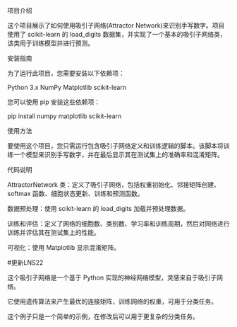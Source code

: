 项目介绍

这个项目展示了如何使用吸引子网络(Attractor Network)来识别手写数字。项目使用了 scikit-learn 的 load_digits 数据集，并实现了一个基本的吸引子网络类，该类用于训练模型并进行预测。

安装指南

为了运行此项目，您需要安装以下依赖项：

Python 3.x
NumPy
Matplotlib
scikit-learn


您可以使用 pip 安装这些依赖项：

pip install numpy matplotlib scikit-learn

使用方法

要使用这个项目，您只需运行包含吸引子网络定义和训练逻辑的脚本。该脚本将训练一个模型来识别手写数字，并在最后显示其在测试集上的准确率和混淆矩阵。

代码说明

AttractorNetwork 类：定义了吸引子网络，包括权重初始化、邻接矩阵创建、softmax 函数、细胞状态更新、训练和预测函数。

数据预处理：使用 scikit-learn 的 load_digits 加载并预处理数据。

训练和评估：定义了网络的细胞数、类别数、学习率和训练周期，然后对网络进行训练并评估其在测试集上的性能。

可视化：使用 Matplotlib 显示混淆矩阵。

#更新LNS22

这个吸引子网络是一个基于 Python 实现的神经网络模型，灵感来自于吸引子网络。

它使用遗传算法来产生最优的连接矩阵，训练网络的权重，可用于分类任务。

这个例子只是一个简单的示例，在修改后可以用于更复杂的分类任务。
